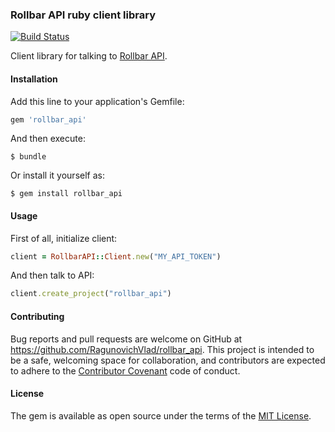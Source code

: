 ### Rollbar API ruby client library

[![Build Status](https://magnum.travis-ci.com/RagunovichVlad/rollbar_api.svg?token=sSGGAcKAtBywfMyZUSP2&branch=master)](https://magnum.travis-ci.com/RagunovichVlad/rollbar_api)

Client library for talking to [Rollbar API](https://rollbar.com/docs/api_overview/).

#### Installation

Add this line to your application's Gemfile:

```ruby
gem 'rollbar_api'
```

And then execute:

    $ bundle

Or install it yourself as:

    $ gem install rollbar_api

#### Usage

First of all, initialize client:

```ruby
client = RollbarAPI::Client.new("MY_API_TOKEN")
```

And then talk to API:

```ruby
client.create_project("rollbar_api")
```

#### Contributing

Bug reports and pull requests are welcome on GitHub at https://github.com/RagunovichVlad/rollbar_api. This project is intended to be a safe, welcoming space for collaboration, and contributors are expected to adhere to the [Contributor Covenant](contributor-covenant.org) code of conduct.


#### License

The gem is available as open source under the terms of the [MIT License](http://opensource.org/licenses/MIT).

